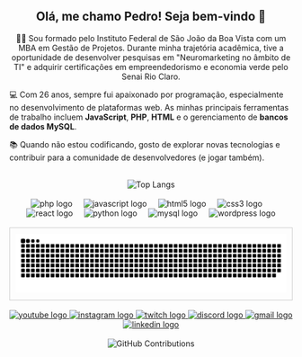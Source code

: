 <h2 align="center">Olá, me chamo Pedro! Seja bem-vindo 👋</h2>

<p align="center"> 
👨‍🎓 Sou formado pelo Instituto Federal de São João da Boa Vista com um MBA em Gestão de Projetos. Durante minha trajetória acadêmica, tive a oportunidade de desenvolver pesquisas em "Neuromarketing no âmbito de TI" e adquirir certificações em empreendedorismo e economia verde pelo Senai Rio Claro.

💻 Com 26 anos, sempre fui apaixonado por programação, especialmente no desenvolvimento de plataformas web. As minhas principais ferramentas de trabalho incluem **JavaScript**, **PHP**, **HTML** e o gerenciamento de **bancos de dados MySQL**.

📚 Quando não estou codificando, gosto de explorar novas tecnologias e contribuir para a comunidade de desenvolvedores (e jogar também).
</p>
<br clear="both">

<div align="center">
  <!-- Top Langs -->
  <img src="https://github-readme-stats.vercel.app/api/top-langs/?username=JapaDiaz&layout=compact&theme=radical" alt="Top Langs" width="400"/>
</div>

<br clear="both">

<div align="center">
  <img src="https://cdn.jsdelivr.net/gh/devicons/devicon/icons/php/php-original.svg" height="30" alt="php logo"  />
  <img width="12" />
  <img src="https://cdn.jsdelivr.net/gh/devicons/devicon/icons/javascript/javascript-original.svg" height="30" alt="javascript logo"  />
  <img width="12" />
  <img src="https://cdn.jsdelivr.net/gh/devicons/devicon/icons/html5/html5-original.svg" height="30" alt="html5 logo"  />
  <img width="12" />
  <img src="https://cdn.jsdelivr.net/gh/devicons/devicon/icons/css3/css3-original.svg" height="30" alt="css3 logo"  />
  <img width="12" />
  <img src="https://cdn.jsdelivr.net/gh/devicons/devicon/icons/react/react-original.svg" height="30" alt="react logo"  />
  <img width="12" />
  <img src="https://cdn.jsdelivr.net/gh/devicons/devicon/icons/python/python-original.svg" height="30" alt="python logo"  />
  <img width="12" />
  <img src="https://cdn.jsdelivr.net/gh/devicons/devicon/icons/mysql/mysql-original.svg" height="30" alt="mysql logo"  />
  <img width="12" />
  <img src="https://cdn.jsdelivr.net/gh/devicons/devicon/icons/wordpress/wordpress-original.svg" height="30" alt="wordpress logo"  />
</div>

<br clear="both">

<div align="center" style="border: 1px solid #ccc; padding: 10px; width: fit-content;">
  <img src="https://raw.githubusercontent.com/JapaDiaz/JapaDiaz/output/snake.svg" alt="Snake animation" />
</div>

<br clear="both">

<div align="center">
  <a href="https://www.youtube.com/watch?v=jrTMMG0zJyI&t=1243s&ab_channel=thebootlegboy" target="_blank">
    <img src="https://img.shields.io/static/v1?message=YouTube&logo=youtube&label=&color=FF0000&logoColor=white&labelColor=&style=for-the-badge" height="35" alt="youtube logo">
  </a>
  <a href="https://instagram.com/japadiaz" target="_blank">
    <img src="https://img.shields.io/static/v1?message=Instagram&logo=instagram&label=&color=E4405F&logoColor=white&labelColor=&style=for-the-badge" height="35" alt="instagram logo">
  </a>
  <a href="https://www.twitch.tv/japadiaz" target="_blank">
    <img src="https://img.shields.io/static/v1?message=Twitch&logo=twitch&label=&color=9146FF&logoColor=white&labelColor=&style=for-the-badge" height="35" alt="twitch logo">
  </a>
  <a href="https://discord.gg/diaz5183" target="_blank">
    <img src="https://img.shields.io/static/v1?message=Discord&logo=discord&label=&color=7289DA&logoColor=white&labelColor=&style=for-the-badge" height="35" alt="discord logo">
  </a>
  <a href="mailto:pedrodias0498@gmail.com">
    <img src="https://img.shields.io/static/v1?message=Gmail&logo=gmail&label=&color=D14836&logoColor=white&labelColor=&style=for-the-badge" height="35" alt="gmail logo">
  </a>
  <a href="https://www.linkedin.com/in/pedrobdias/" target="_blank">
    <img src="https://img.shields.io/static/v1?message=LinkedIn&logo=linkedin&label=&color=0077B5&logoColor=white&labelColor=&style=for-the-badge" height="35" alt="linkedin logo">
  </a>
</div>

<br clear="both">

<div align="center">
  <!-- Gráfico de Contribuições -->
  <img src="https://github-readme-streak-stats.herokuapp.com/?user=JapaDiaz&theme=highcontrast" alt="GitHub Contributions" width="400" />
</div>
